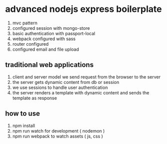 # advanced nodejs express boilerplate

1. mvc pattern
2. configured session with mongo-store
3. basic authentication with passport-local
4. webpack configured with sass
5. router configured
6. configured email and file upload

## traditional web applications

1. client and server model we send request from the browser to the server
2. the server gets dynamic content from db or session
3. we use sessions to handle user authentication
4. the server renders a template with dynamic content and sends the template as response

## how to use

1. npm install
2. npm run watch for development ( nodemon )
3. npm run webpack to watch assets ( js, css )